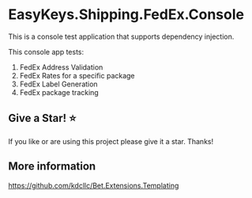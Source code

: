 ﻿# EasyKeys.Shipping.FedEx.Console

This is a console test application that supports dependency injection.

This console app tests:

1. FedEx Address Validation
2. FedEx Rates for a specific package
3. FedEx Label Generation
4. FedEx package tracking

## Give a Star! :star:

If you like or are using this project please give it a star. Thanks!

## More information

https://github.com/kdcllc/Bet.Extensions.Templating
